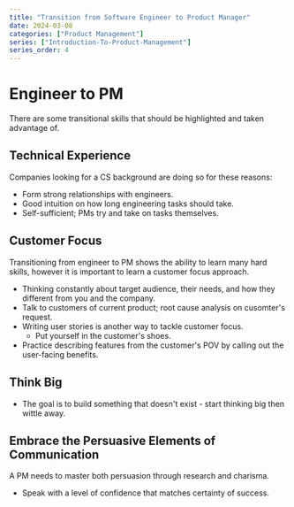 ```yaml
---
title: "Transition from Software Engineer to Product Manager"
date: 2024-03-08
categories: ["Product Management"]
series: ["Introduction-To-Product-Management"]
series_order: 4
---
```

# Engineer to PM

There are some transitional skills that should be highlighted and taken advantage of.

## Technical Experience

Companies looking for a CS background are doing so for these reasons:

- Form strong relationships with engineers.
- Good intuition on how long engineering tasks should take.
- Self-sufficient; PMs try and take on tasks themselves.

## Customer Focus

Transitioning from engineer to PM shows the ability to learn many hard skills, however it is important to learn a customer focus approach.

- Thinking constantly about target audience, their needs, and how they different from you and the company.
- Talk to customers of current product; root cause analysis on cusomter's request.
- Writing user stories is another way to tackle customer focus.
    - Put yourself in the customer's shoes.
- Practice describing features from the customer's POV by calling out the user-facing benefits.

## Think Big

- The goal is to build something that doesn't exist - start thinking big then wittle away.

## Embrace the Persuasive Elements of Communication

A PM needs to master both persuasion through research and charisma.

- Speak with a level of confidence that matches certainty of success.


